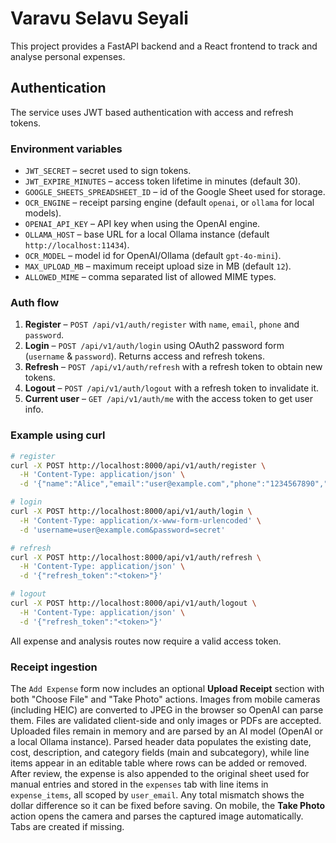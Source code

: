 # Varavu Selavu Seyali

This project provides a FastAPI backend and a React frontend to track and analyse personal expenses.

## Authentication

The service uses JWT based authentication with access and refresh tokens.

### Environment variables
- `JWT_SECRET` – secret used to sign tokens.
- `JWT_EXPIRE_MINUTES` – access token lifetime in minutes (default 30).
- `GOOGLE_SHEETS_SPREADSHEET_ID` – id of the Google Sheet used for storage.
- `OCR_ENGINE` – receipt parsing engine (default `openai`, or `ollama` for local models).
- `OPENAI_API_KEY` – API key when using the OpenAI engine.
- `OLLAMA_HOST` – base URL for a local Ollama instance (default `http://localhost:11434`).
- `OCR_MODEL` – model id for OpenAI/Ollama (default `gpt-4o-mini`).
- `MAX_UPLOAD_MB` – maximum receipt upload size in MB (default `12`).
- `ALLOWED_MIME` – comma separated list of allowed MIME types.

### Auth flow
1. **Register** – `POST /api/v1/auth/register` with `name`, `email`, `phone` and `password`.
2. **Login** – `POST /api/v1/auth/login` using OAuth2 password form (`username` & `password`). Returns access and refresh tokens.
3. **Refresh** – `POST /api/v1/auth/refresh` with a refresh token to obtain new tokens.
4. **Logout** – `POST /api/v1/auth/logout` with a refresh token to invalidate it.
5. **Current user** – `GET /api/v1/auth/me` with the access token to get user info.

### Example using curl
```bash
# register
curl -X POST http://localhost:8000/api/v1/auth/register \
  -H 'Content-Type: application/json' \
  -d '{"name":"Alice","email":"user@example.com","phone":"1234567890","password":"secret"}'

# login
curl -X POST http://localhost:8000/api/v1/auth/login \
  -H 'Content-Type: application/x-www-form-urlencoded' \
  -d 'username=user@example.com&password=secret'

# refresh
curl -X POST http://localhost:8000/api/v1/auth/refresh \
  -H 'Content-Type: application/json' \
  -d '{"refresh_token":"<token>"}'

# logout
curl -X POST http://localhost:8000/api/v1/auth/logout \
  -H 'Content-Type: application/json' \
  -d '{"refresh_token":"<token>"}'
```

All expense and analysis routes now require a valid access token.

### Receipt ingestion

The `Add Expense` form now includes an optional **Upload Receipt** section with
both "Choose File" and "Take Photo" actions. Images from mobile cameras
(including HEIC) are converted to JPEG in the browser so OpenAI can parse them.
Files are validated client-side and only images or PDFs are accepted. Uploaded
files remain in memory and are parsed by an AI model (OpenAI or a local Ollama
instance). Parsed header data populates the existing date, cost, description,
and category fields (main and subcategory), while line items appear in an
editable table where rows can be added or removed. After review, the expense
is also appended to the original sheet used for manual entries and stored in
the `expenses` tab with line items in `expense_items`, all scoped by
`user_email`. Any total mismatch shows the dollar difference so it can be
fixed before saving. On mobile, the **Take Photo** action opens the camera and
parses the captured image automatically. Tabs are created if missing.
